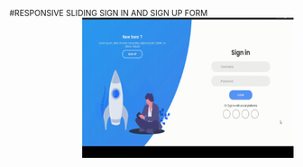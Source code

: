 #RESPONSIVE SLIDING SIGN IN AND SIGN UP FORM
<img align="right" height="250" width="375" alt="" src="https://github.com/Sree-raghavan/Login-form_responsive/blob/main/img/screenshot.gif" />
